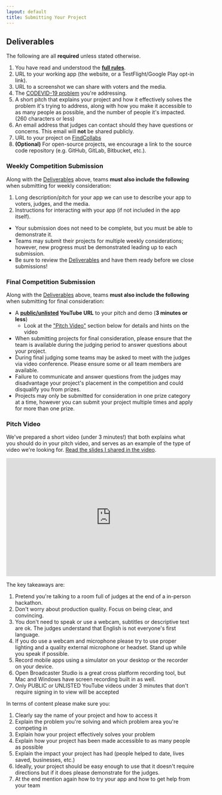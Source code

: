 ```yaml
---
layout: default
title: Submitting Your Project
---
```


## Deliverables

The following are all **required** unless stated otherwise.

1. You have read and understood the **[full rules](rules)**.
1. URL to your working app (the website, or a TestFlight/Google Play opt-in link).
1. URL to a screenshot we can share with voters and the media.
1. The [CODEVID-19 problem](rules#the-problems) you're addressing.
1. A short pitch that explains your project and how it effectively solves the problem it's trying to address, along with how you make it accessible to as many people as possible, and the number of people it's impacted. (260 characters or less)
1. An email address that judges can contact should they have questions or concerns. This email will **not** be shared publicly.
1. URL to your project on [FindCollabs](https://findcollabs.com/hackathon/codevid-19-isp21fkqtjupchx7kjed)
1. **(Optional)** For open-source projects, we encourage a link to the source code repository (e.g. GitHub, GitLab, Bitbucket, etc.).

### Weekly Competition Submission

Along with the [Deliverables](#deliverables) above, teams **must also include the following** when submitting for weekly consideration:

1. Long description/pitch for your app we can use to describe your app to voters, judges, and the media.
1. Instructions for interacting with your app (if not included in the app itself).

- Your submission does not need to be complete, but you must be able to demonstrate it.
- Teams may submit their projects for multiple weekly considerations; however, new progress must be demonstrated leading up to each submission.
- Be sure to review the [Deliverables](#deliverables) and have them ready before we close submissions!

### Final Competition Submission

Along with the [Deliverables](#deliverables) above, teams **must also include the following** when submitting for final consideration:

- A **[public/unlisted](https://support.google.com/youtube/answer/157177?co=GENIE.Platform%3DDesktop&hl=en) YouTube URL** to your pitch and demo (**3 minutes or less**)
  - Look at the ["Pitch Video"](#pitch-video) section below for details and hints on the video
- When submitting projects for final consideration, please ensure that the team is available during the judging period to answer questions about your project.
- During final judging some teams may be asked to meet with the judges via video conference. Please ensure some or all team members are available.
- Failure to communicate and answer questions from the judges may disadvantage your project's placement in the competition and could disqualify you from prizes.
- Projects may only be submitted for consideration in one prize category at a time, however you can submit your project multiple times and apply for more than one prize.

### Pitch Video

We've prepared a short video (under 3 minutes!) that both explains what you should do in your pitch video, and serves as an example of the type of video we're looking for. [Read the slides I shared in the video](https://docs.google.com/presentation/d/1KsrRGj08XK-x3RKgTIdWszW2jqMSmqdLFCTlsT8l3Xw/edit?usp=sharing).

<iframe width="560" height="315" src="https://www.youtube-nocookie.com/embed/rA1y1oKQ4a4" frameborder="0" allow="accelerometer; autoplay; encrypted-media; gyroscope; picture-in-picture" allowfullscreen></iframe>

The key takeaways are:

1. Pretend you're talking to a room full of judges at the end of a in-person hackathon.
1. Don't worry about production quality. Focus on being clear, and convincing.
1. You don't need to speak or use a webcam, subtitles or descriptive text are ok. The judges understand that English is not everyone's first language.
1. If you do use a webcam and microphone please try to use proper lighting and a quality external microphone or headset. Stand up while you speak if possible.
1. Record mobile apps using a simulator on your desktop or the recorder on your device.
1. Open Broadcaster Studio is a great cross platform recording tool, but Mac and Windows have screen recording built in as well.
1. Only PUBLIC or UNLISTED YouTube videos under 3 minutes that don't require signing in to view will be accepted

In terms of content please make sure you:

1. Clearly say the name of your project and how to access it
1. Explain the problem you're solving and which problem area you're competing in
1. Explain how your project effectively solves your problem
1. Explain how your project has been made accessible to as many people as possible
1. Explain the impact your project has had (people helped to date, lives saved, businesses, etc.)
1. Ideally, your project should be easy enough to use that it doesn't require directions but if it does please demonstrate for the judges.
1. At the end mention again how to try your app and how to get help from your team
